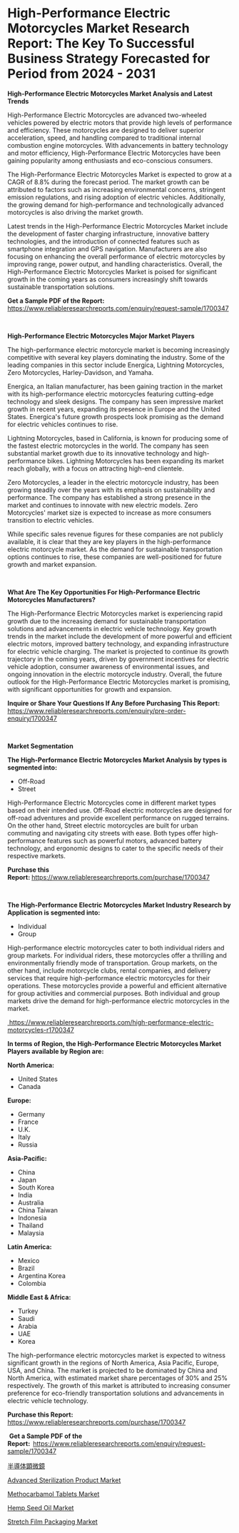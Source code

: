 <p><h1>High-Performance Electric Motorcycles Market Research Report: The Key To Successful Business Strategy Forecasted for Period from 2024 - 2031</h1></p><p><strong>High-Performance Electric Motorcycles Market Analysis and Latest Trends</strong></p>
<p><p>High-Performance Electric Motorcycles are advanced two-wheeled vehicles powered by electric motors that provide high levels of performance and efficiency. These motorcycles are designed to deliver superior acceleration, speed, and handling compared to traditional internal combustion engine motorcycles. With advancements in battery technology and motor efficiency, High-Performance Electric Motorcycles have been gaining popularity among enthusiasts and eco-conscious consumers.</p><p>The High-Performance Electric Motorcycles Market is expected to grow at a CAGR of 8.8% during the forecast period. The market growth can be attributed to factors such as increasing environmental concerns, stringent emission regulations, and rising adoption of electric vehicles. Additionally, the growing demand for high-performance and technologically advanced motorcycles is also driving the market growth.</p><p>Latest trends in the High-Performance Electric Motorcycles Market include the development of faster charging infrastructure, innovative battery technologies, and the introduction of connected features such as smartphone integration and GPS navigation. Manufacturers are also focusing on enhancing the overall performance of electric motorcycles by improving range, power output, and handling characteristics. Overall, the High-Performance Electric Motorcycles Market is poised for significant growth in the coming years as consumers increasingly shift towards sustainable transportation solutions.</p></p>
<p><strong>Get a Sample PDF of the Report:&nbsp;</strong> <a href="https://www.reliableresearchreports.com/enquiry/request-sample/1700347">https://www.reliableresearchreports.com/enquiry/request-sample/1700347</a></p>
<p>&nbsp;</p>
<p><strong>High-Performance Electric Motorcycles Major Market Players</strong></p>
<p><p>The high-performance electric motorcycle market is becoming increasingly competitive with several key players dominating the industry. Some of the leading companies in this sector include Energica, Lightning Motorcycles, Zero Motorcycles, Harley-Davidson, and Yamaha.</p><p>Energica, an Italian manufacturer, has been gaining traction in the market with its high-performance electric motorcycles featuring cutting-edge technology and sleek designs. The company has seen impressive market growth in recent years, expanding its presence in Europe and the United States. Energica's future growth prospects look promising as the demand for electric vehicles continues to rise.</p><p>Lightning Motorcycles, based in California, is known for producing some of the fastest electric motorcycles in the world. The company has seen substantial market growth due to its innovative technology and high-performance bikes. Lightning Motorcycles has been expanding its market reach globally, with a focus on attracting high-end clientele.</p><p>Zero Motorcycles, a leader in the electric motorcycle industry, has been growing steadily over the years with its emphasis on sustainability and performance. The company has established a strong presence in the market and continues to innovate with new electric models. Zero Motorcycles' market size is expected to increase as more consumers transition to electric vehicles.</p><p>While specific sales revenue figures for these companies are not publicly available, it is clear that they are key players in the high-performance electric motorcycle market. As the demand for sustainable transportation options continues to rise, these companies are well-positioned for future growth and market expansion.</p></p>
<p>&nbsp;</p>
<p><strong>What Are The Key Opportunities For High-Performance Electric Motorcycles Manufacturers?</strong></p>
<p><p>The High-Performance Electric Motorcycles market is experiencing rapid growth due to the increasing demand for sustainable transportation solutions and advancements in electric vehicle technology. Key growth trends in the market include the development of more powerful and efficient electric motors, improved battery technology, and expanding infrastructure for electric vehicle charging. The market is projected to continue its growth trajectory in the coming years, driven by government incentives for electric vehicle adoption, consumer awareness of environmental issues, and ongoing innovation in the electric motorcycle industry. Overall, the future outlook for the High-Performance Electric Motorcycles market is promising, with significant opportunities for growth and expansion.</p></p>
<p><strong>Inquire or Share Your Questions If Any Before Purchasing This Report:</strong> <a href="https://www.reliableresearchreports.com/enquiry/pre-order-enquiry/1700347">https://www.reliableresearchreports.com/enquiry/pre-order-enquiry/1700347</a></p>
<p>&nbsp;</p>
<p><strong>Market Segmentation</strong></p>
<p><strong>The High-Performance Electric Motorcycles Market Analysis by types is segmented into:</strong></p>
<p><ul><li>Off-Road</li><li>Street</li></ul></p>
<p><p>High-Performance Electric Motorcycles come in different market types based on their intended use. Off-Road electric motorcycles are designed for off-road adventures and provide excellent performance on rugged terrains. On the other hand, Street electric motorcycles are built for urban commuting and navigating city streets with ease. Both types offer high-performance features such as powerful motors, advanced battery technology, and ergonomic designs to cater to the specific needs of their respective markets.</p></p>
<p><strong>Purchase this Report:&nbsp;</strong><a href="https://www.reliableresearchreports.com/purchase/1700347">https://www.reliableresearchreports.com/purchase/1700347</a></p>
<p>&nbsp;</p>
<p><strong>The High-Performance Electric Motorcycles Market Industry Research by Application is segmented into:</strong></p>
<p><ul><li>Individual</li><li>Group</li></ul></p>
<p><p>High-performance electric motorcycles cater to both individual riders and group markets. For individual riders, these motorcycles offer a thrilling and environmentally friendly mode of transportation. Group markets, on the other hand, include motorcycle clubs, rental companies, and delivery services that require high-performance electric motorcycles for their operations. These motorcycles provide a powerful and efficient alternative for group activities and commercial purposes. Both individual and group markets drive the demand for high-performance electric motorcycles in the market.</p></p>
<p><a href="https://www.reliableresearchreports.com/high-performance-electric-motorcycles-r1700347">&nbsp;https://www.reliableresearchreports.com/high-performance-electric-motorcycles-r1700347</a></p>
<p><strong>In terms of Region, the High-Performance Electric Motorcycles Market Players available by Region are:</strong></p>
<p>
    <p> <strong> North America: </strong>
        <ul>
            <li>United States</li>
            <li>Canada</li>
        </ul>
        </p> 
    <p> <strong> Europe: </strong>
        <ul>
            <li>Germany</li>
            <li>France</li>
            <li>U.K.</li>
            <li>Italy</li>
            <li>Russia</li>
        </ul>
        </p> 
    <p> <strong> Asia-Pacific: </strong>
        <ul>
            <li>China</li>
            <li>Japan</li>
            <li>South Korea</li>
            <li>India</li>
            <li>Australia</li>
            <li>China Taiwan</li>
            <li>Indonesia</li>
            <li>Thailand</li>
            <li>Malaysia</li>
        </ul>
        </p> 
    <p> <strong> Latin America: </strong>
        <ul>
            <li>Mexico</li>
            <li>Brazil</li>
            <li>Argentina Korea</li>
            <li>Colombia</li>
        </ul>
        </p> 
    <p> <strong> Middle East & Africa: </strong>
        <ul>
            <li>Turkey</li>
            <li>Saudi</li>
            <li>Arabia</li>
            <li>UAE</li>
            <li>Korea</li>
        </ul>
    </p>
    </p>
<p><p>The high-performance electric motorcycles market is expected to witness significant growth in the regions of North America, Asia Pacific, Europe, USA, and China. The market is projected to be dominated by China and North America, with estimated market share percentages of 30% and 25% respectively. The growth of this market is attributed to increasing consumer preference for eco-friendly transportation solutions and advancements in electric vehicle technology.</p></p>
<p><strong>Purchase this Report: </strong><a href="https://www.reliableresearchreports.com/purchase/1700347">https://www.reliableresearchreports.com/purchase/1700347</a></p>
<p>&nbsp;<strong>Get a Sample PDF of the Report:&nbsp;&nbsp;</strong><a href="https://www.reliableresearchreports.com/enquiry/request-sample/1700347">https://www.reliableresearchreports.com/enquiry/request-sample/1700347</a></p>
<p><strong></strong></p>
<p><p><a href="https://github.com/MacyOrn/Market-Research-Report-List-1/blob/main/509413366039.md">半導体顕微鏡</a></p><p><a href="https://www.linkedin.com/pulse/advanced-sterilization-product-market-trends-forecast-competitive-1ivlf">Advanced Sterilization Product Market</a></p><p><a href="https://github.com/jsmusil/Market-Research-Report-List-3/blob/main/methocarbamol-tablets-market.md">Methocarbamol Tablets Market</a></p><p><a href="https://github.com/yemakinde/Market-Research-Report-List-2/blob/main/hemp-seed-oil-market.md">Hemp Seed Oil Market</a></p><p><a href="https://www.linkedin.com/pulse/stretch-film-packaging-market-trends-analysis-forecasted-e4qxc?trackingId=4wxAnQ4xCNtDIpNW2e0PFA%3D%3D">Stretch Film Packaging Market</a></p></p>